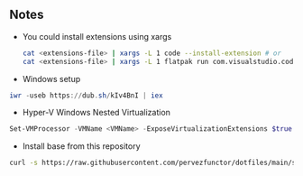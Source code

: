 ## Notes

- You could install extensions using xargs

  ```bash
  cat <extensions-file> | xargs -L 1 code --install-extension # or
  cat <extensions-file> | xargs -L 1 flatpak run com.visualstudio.code --install-extension
  ```

- Windows setup

```powershell
iwr -useb https://dub.sh/kIv4BnI | iex
```

- Hyper-V Windows Nested Virtualization

```powershell
Set-VMProcessor -VMName <VMName> -ExposeVirtualizationExtensions $true
```

- Install base from this repository

```bash
curl -s https://raw.githubusercontent.com/pervezfunctor/dotfiles/main/share/installers/setup | bash
```
